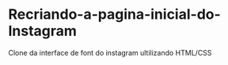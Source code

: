 # Recriando-a-pagina-inicial-do-Instagram

Clone da interface de font do instagram ultilizando HTML/CSS

